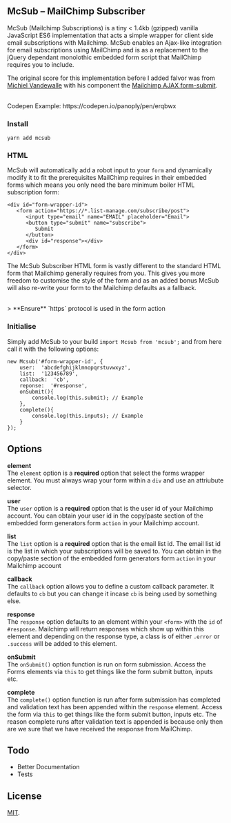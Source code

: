 ## McSub – MailChimp Subscriber

McSub (Mailchimp Subscriptions) is a tiny < 1.4kb (gzipped) vanilla JavaScript ES6 implementation that acts a simple wrapper for client side email subscriptions with Mailchimp. McSub enables an Ajax-like integration for email subscriptions using MailChimp and is as a replacement to the jQuery dependant monolothic embedded form script that MailChimp requires you to include.

The original score for this implementation before I added falvor was from [Michiel Vandewalle](https://github.com/michiel-vandewalle) with his component the [Mailchimp AJAX form-submit](https://github.com/michiel-vandewalle/Mailchimp-AJAX-form-submit-vanillaJS).

<br>
Codepen Example: https://codepen.io/panoply/pen/erqbwx

### Install

`yarn add mcsub`

### HTML

McSub will automatically add a robot input to your `form` and dynamically modify it to fit the prerequisites MailChimp requires in their embedded forms which means you only need the bare minimum boiler HTML subscription form:

    <div id="form-wrapper-id">
       <form action="https://*.list-manage.com/subscribe/post">
          <input type="email" name="EMAIL" placeholder="Email">
          <button type="submit" name="subscribe">
             Submit
          </button>
          <div id="response"></div>
       </form>
    </div>

The McSub Subscriber HTML form is vastly different to the standard HTML form that Mailchimp generally requires from you. This gives you more freedom to customise the style of the form and as an added bonus McSub will also re-write your form to the Mailchimp defaults as a fallback.

<br>
> **Ensure** `https` protocol is used in the form action


### Initialise
Simply add McSub to your build `import Mcsub from 'mcsub';` and from here call it with the following options:

    new Mcsub('#form-wrapper-id', {
	    user:  'abcdefghijklmnopqrstuvwxyz',
	    list:  '123456789',
	    callback:  'cb',
	    reponse:  '#response',
        onSubmit(){
            console.log(this.submit); // Example
        },
        complete(){
            console.log(this.inputs); // Example
        }
    });

## Options
**element**<br>
The `element` option is a **required** option that select the forms wrapper element. You must always wrap your form within a `div` and use an attriubute selector.

**user**<br>
The `user` option is a **required** option that is the user id of your Mailchimp account. You can obtain your user id in the copy/paste section of the embedded form generators form `action` in your Mailchimp account.

**list**<br>
The `list` option is a **required** option that is the email list id. The email list id is the list in which your subscriptions will be saved to. You can obtain in the copy/paste section of the embedded form generators form `action` in your Mailchimp account

**callback**<br>
The `callback` option allows you to define a custom callback parameter. It defaults to `cb` but you can change it incase `cb` is being used by something else.

**response**<br>
The `response` option defaults to an element within your `<form>` with the `id` of `#response`. Mailchimp will return responses which show up within this element and depending on the response type, a class is of either `.error` or `.success` will be added to this element.

**onSubmit**<br>
The `onSubmit()` option function is run on form submission. Access the Forms elements via `this` to get things like the form submit button, inputs etc.

**complete**<br>
The `complete()` option function is run after form submission has completed and validation text has been appended within the `response` element. Access the form via `this` to get things like the form submit button, inputs etc. The reason complete runs after validation text is appended is because only then are we sure that we have received the response from MailChimp.

## Todo

 - Better Documentation
 - Tests

## License

[MIT](LICENSE).
